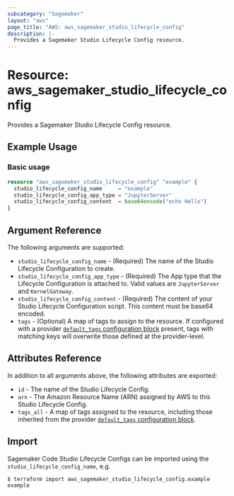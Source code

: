 ```yaml
---
subcategory: "Sagemaker"
layout: "aws"
page_title: "AWS: aws_sagemaker_studio_lifecycle_config"
description: |-
  Provides a Sagemaker Studio Lifecycle Config resource.
---
```


# Resource: aws_sagemaker_studio_lifecycle_config

Provides a Sagemaker Studio Lifecycle Config resource.

## Example Usage

### Basic usage

```terraform
resource "aws_sagemaker_studio_lifecycle_config" "example" {
  studio_lifecycle_config_name     = "example"
  studio_lifecycle_config_app_type = "JupyterServer"
  studio_lifecycle_config_content  = base64encode("echo Hello")
}
```

## Argument Reference

The following arguments are supported:

* `studio_lifecycle_config_name` - (Required) The name of the Studio Lifecycle Configuration to create.
* `studio_lifecycle_config_app_type` - (Required) The App type that the Lifecycle Configuration is attached to. Valid values are `JupyterServer` and `KernelGateway`.
* `studio_lifecycle_config_content` - (Required) The content of your Studio Lifecycle Configuration script. This content must be base64 encoded.
* `tags` - (Optional) A map of tags to assign to the resource. If configured with a provider [`default_tags` configuration block](/docs/providers/aws/index.html#default_tags-configuration-block) present, tags with matching keys will overwrite those defined at the provider-level.

## Attributes Reference

In addition to all arguments above, the following attributes are exported:

* `id` - The name of the Studio Lifecycle Config.
* `arn` - The Amazon Resource Name (ARN) assigned by AWS to this Studio Lifecycle Config.
* `tags_all` - A map of tags assigned to the resource, including those inherited from the provider [`default_tags` configuration block](/docs/providers/aws/index.html#default_tags-configuration-block).

## Import

Sagemaker Code Studio Lifecycle Configs can be imported using the `studio_lifecycle_config_name`, e.g.

```
$ terraform import aws_sagemaker_studio_lifecycle_config.example example
```

